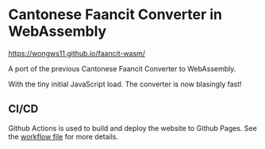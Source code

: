 # Cantonese Faancit Converter in WebAssembly

https://wongws11.github.io/faancit-wasm/

A port of the previous Cantonese Faancit Converter to WebAssembly.

With the tiny initial JavaScript load. The converter is now blasingly fast! 

## CI/CD

Github Actions is used to build and deploy the website to Github Pages. See the [workflow file](.github/workflows/go-wasm.yml) for more details.
